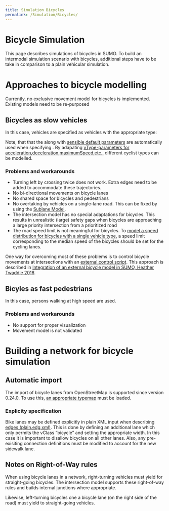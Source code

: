 ```yaml
---
title: Simulation Bicycles
permalink: /Simulation/Bicycles/
---
```


Bicycle Simulation
==================

This page describes simulations of bicycles in SUMO. To build an intermodal simulation scenario with bicycles, additional steps have to be take in comparison to a plain vehicular simulation.

Approaches to bicycle modelling
===============================

Currently, no exclusive movement model for bicycles is implemented. Existing models need to be re-purposed

Bicycles as slow vehicles
-------------------------

In this case, vehicles are specified as vehicles with the appropriate type:

<vType id="bike" vClass="bicycle"/>
<vehicle type="bike" .../>

Note, that that the along with [sensible default parameters](/Vehicle_Type_Parameter_Defaults "wikilink") are automatically used when specifying . By adapating [vType-parameters for acceleration,deceleration,maximumSpeed,etc..](/Definition_of_Vehicles,_Vehicle_Types,_and_Routes#Vehicle_Types "wikilink") different cyclist types can be modelled.

### Problems and workarounds

-   Turning left by crossing twice does not work. Extra edges need to be added to accommodate these trajectories.
-   No bi-directional movements on bicycle lanes
-   No shared space for bicycles and pedestrians
-   No overtaking by vehicles on a single-lane road. This can be fixed by using the [Sublane Model](/Simulation/SublaneModel "wikilink").
-   The intersection model has no special adaptations for bicycles. This results in unrealistic (large) safety gaps when bicycles are approaching a large priority intersection from a prioritized road
-   The road speed limit is not meaningful for bicycles. To [model a speed distribution for bicycles with a single vehicle type](/Definition_of_Vehicles,_Vehicle_Types,_and_Routes#Speed_Distributions "wikilink"), a speed limit corresponding to the median speed of the bicycles should be set for the cycling lanes.

One way for overcoming most of these problems is to control bicycle movements at intersections with an [external control script](/TraCI "wikilink"). This approach is described in [Integration of an external bicycle model in SUMO, Heather Twaddle 2016](https://www.researchgate.net/publication/302909195_Integration_of_an_External_Bicycle_Model_in_SUMO).

Bicyles as fast pedestrians
---------------------------

In this case, persons walking at high speed are used.

### Problems and workarounds

-   No support for proper visualization
-   Movement model is not validated

Building a network for bicycle simulation
=========================================

Automatic import
----------------

The import of bicycle lanes from OpenStreetMap is supported since version 0.24.0. To use this, [an appropriate typemap](/Networks/Import/OpenStreetMap#Recommended_Typemaps "wikilink") must be loaded.

### Explicity specification

Bike lanes may be defined explicitly in plain XML input when describing [edges (plain.edg.xml)](/Networks/Building_Networks_from_own_XML-descriptions#Lane-specific_Definitions "wikilink"). This is done by defining an additional lane which only permits the vClass “bicycle” and setting the appropriate width. In this case it is important to disallow bicycles on all other lanes. Also, any pre-exisiting connection definitions must be modified to account for the new sidewalk lane.

Notes on Right-of-Way rules
---------------------------

When using bicycle lanes in a network, right-turning vehicles must yield for straight-going bicycles. The intersection model supports these right-of-way rules and builds internal junctions where appropriate.

Likewise, left-turning bicycles one a bicycle lane (on the right side of the road) must yield to straight-going vehicles.